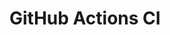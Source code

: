 # GitHub Actions CI









































































































































































































































































































































































































































































































































































































































































































































































































































